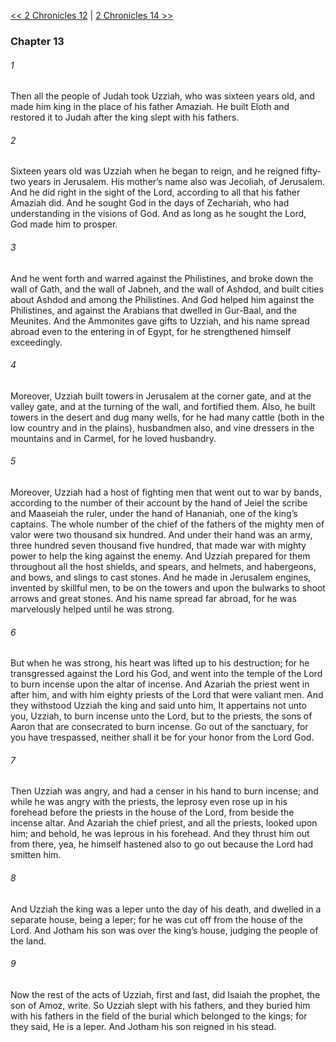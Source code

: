 [<< 2 Chronicles 12](2%20Chronicles%2012)  |  [2 Chronicles 14 >>](2%20Chronicles%2014)

### Chapter 13
###### 1
Then all the people of Judah took Uzziah, who was sixteen years old, and made him king in the place of his father Amaziah. He built Eloth and restored it to Judah after the king slept with his fathers.

###### 2
Sixteen years old was Uzziah when he began to reign, and he reigned fifty-two years in Jerusalem. His mother’s name also was Jecoliah, of Jerusalem. And he did right in the sight of the Lord, according to all that his father Amaziah did. And he sought God in the days of Zechariah, who had understanding in the visions of God. And as long as he sought the Lord, God made him to prosper.

###### 3
And he went forth and warred against the Philistines, and broke down the wall of Gath, and the wall of Jabneh, and the wall of Ashdod, and built cities about Ashdod and among the Philistines. And God helped him against the Philistines, and against the Arabians that dwelled in Gur-Baal, and the Meunites. And the Ammonites gave gifts to Uzziah, and his name spread abroad even to the entering in of Egypt, for he strengthened himself exceedingly.

###### 4
Moreover, Uzziah built towers in Jerusalem at the corner gate, and at the valley gate, and at the turning of the wall, and fortified them. Also, he built towers in the desert and dug many wells, for he had many cattle (both in the low country and in the plains), husbandmen also, and vine dressers in the mountains and in Carmel, for he loved husbandry.

###### 5
Moreover, Uzziah had a host of fighting men that went out to war by bands, according to the number of their account by the hand of Jeiel the scribe and Maaseiah the ruler, under the hand of Hananiah, one of the king’s captains. The whole number of the chief of the fathers of the mighty men of valor were two thousand six hundred. And under their hand was an army, three hundred seven thousand five hundred, that made war with mighty power to help the king against the enemy. And Uzziah prepared for them throughout all the host shields, and spears, and helmets, and habergeons, and bows, and slings to cast stones. And he made in Jerusalem engines, invented by skillful men, to be on the towers and upon the bulwarks to shoot arrows and great stones. And his name spread far abroad, for he was marvelously helped until he was strong.

###### 6
But when he was strong, his heart was lifted up to his destruction; for he transgressed against the Lord his God, and went into the temple of the Lord to burn incense upon the altar of incense. And Azariah the priest went in after him, and with him eighty priests of the Lord that were valiant men. And they withstood Uzziah the king and said unto him, It appertains not unto you, Uzziah, to burn incense unto the Lord, but to the priests, the sons of Aaron that are consecrated to burn incense. Go out of the sanctuary, for you have trespassed, neither shall it be for your honor from the Lord God.

###### 7
Then Uzziah was angry, and had a censer in his hand to burn incense; and while he was angry with the priests, the leprosy even rose up in his forehead before the priests in the house of the Lord, from beside the incense altar. And Azariah the chief priest, and all the priests, looked upon him; and behold, he was leprous in his forehead. And they thrust him out from there, yea, he himself hastened also to go out because the Lord had smitten him.

###### 8
And Uzziah the king was a leper unto the day of his death, and dwelled in a separate house, being a leper; for he was cut off from the house of the Lord. And Jotham his son was over the king’s house, judging the people of the land.

###### 9
Now the rest of the acts of Uzziah, first and last, did Isaiah the prophet, the son of Amoz, write. So Uzziah slept with his fathers, and they buried him with his fathers in the field of the burial which belonged to the kings; for they said, He is a leper. And Jotham his son reigned in his stead.